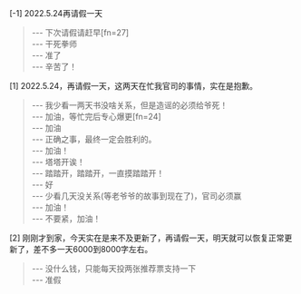 
[-1] 2022.5.24再请假一天
>--- 下次请假请赶早[fn=27]<br>
>--- 干死拳师<br>
>--- 准了<br>
>--- 辛苦了！<br>

[1] 2022.5.24，再请假一天，这两天在忙我官司的事情，实在是抱歉。
>--- 我少看一两天书没啥关系，但是造谣的必须给爷死！<br>
>--- 加油，等忙完后专心爆更[fn=24]<br>
>--- 加油<br>
>--- 正确之事，最终一定会胜利的。<br>
>--- 加油！<br>
>--- 塔塔开诶！<br>
>--- 踏踏开，踏踏开，一直摸踏踏开！<br>
>--- 好<br>
>--- 少看几天没关系(等老爷爷的故事到现在了)，官司必须赢<br>
>--- 加油！<br>
>--- 不要紧，加油！<br>

[2] 刚刚才到家，今天实在是来不及更新了，再请假一天，明天就可以恢复正常更新了，差不多一天6000到8000字左右。
>--- 没什么钱，只能每天投两张推荐票支持一下<br>
>--- 准假<br>
